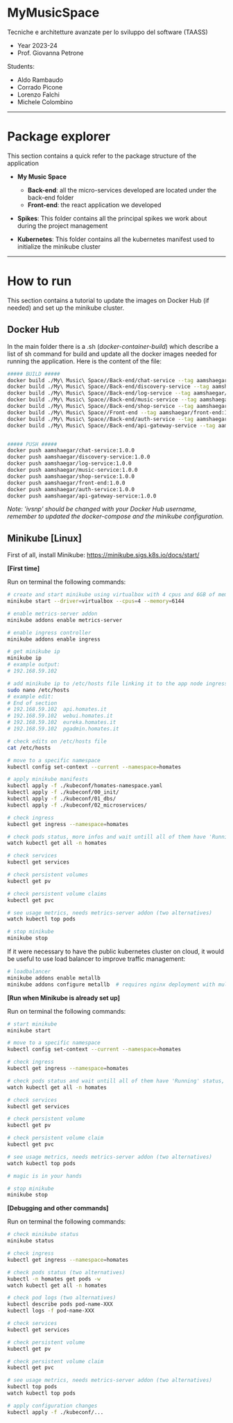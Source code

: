 # MyMusicSpace

Tecniche e architetture avanzate per lo sviluppo del software (TAASS)
- Year 2023-24
- Prof. Giovanna Petrone

Students: 
- Aldo Rambaudo
- Corrado Picone
- Lorenzo Falchi
- Michele Colombino


---
# Package explorer
This section contains a quick refer to the package structure of the application
- **My Music Space**
    - **Back-end**: all the micro-services developed are located under the back-end folder
    - **Front-end**: the react application we developed

- **Spikes**: This folder contains all the principal spikes we work about during the project management
- **Kubernetes**: This folder contains all the kubernetes manifest used to initialize the minikube cluster

---
# How to run
This section contains a tutorial to update the images on Docker Hub (if needed) and set up the minikube cluster.

## Docker Hub
In the main folder there is a .sh (*docker-container-build*) which describe a list of sh command for build and update all the docker images needed for running the application. 
Here is the content of the file:

```bash
##### BUILD #####
docker build ./My\ Music\ Space//Back-end/chat-service --tag aamshaegar/chat-service:1.0.0
docker build ./My\ Music\ Space//Back-end/discovery-service --tag aamshaegar/discovery-service:1.0.0
docker build ./My\ Music\ Space//Back-end/log-service --tag aamshaegar/log-service:1.0.0
docker build ./My\ Music\ Space//Back-end/music-service --tag aamshaegar/music-service:1.0.0
docker build ./My\ Music\ Space//Back-end/shop-service --tag aamshaegar/shop-service:1.0.0 
docker build ./My\ Music\ Space//Front-end --tag aamshaegar/front-end:1.0.0 
docker build ./My\ Music\ Space//Back-end/auth-service --tag aamshaegar/auth-service:1.0.0 
docker build ./My\ Music\ Space//Back-end/api-gateway-service --tag aamshaegar/api-gateway-service:1.0.0


##### PUSH #####
docker push aamshaegar/chat-service:1.0.0
docker push aamshaegar/discovery-service:1.0.0
docker push aamshaegar/log-service:1.0.0
docker push aamshaegar/music-service:1.0.0
docker push aamshaegar/shop-service:1.0.0
docker push aamshaegar/front-end:1.0.0
docker push aamshaegar/auth-service:1.0.0
docker push aamshaegar/api-gateway-service:1.0.0

```
*Note: 'ivsnp' should be changed with your Docker Hub username, remember to updated the docker-compose and the minikube configuration.*



## Minikube [Linux]

First of all, install Minikube: https://minikube.sigs.k8s.io/docs/start/ 



**[First time]**

Run on terminal the following commands:

```bash
# create and start minikube using virtualbox with 4 cpus and 6GB of memory
minikube start --driver=virtualbox --cpus=4 --memory=6144

# enable metrics-server addon
minikube addons enable metrics-server

# enable ingress controller
minikube addons enable ingress

# get minikube ip
minikube ip
# example output: 
# 192.168.59.102

# add minikube ip to /etc/hosts file linking it to the app node ingresses
sudo nano /etc/hosts
# example edit:
# End of section
# 192.168.59.102  api.homates.it
# 192.168.59.102  webui.homates.it
# 192.168.59.102  eureka.homates.it
# 192.168.59.102  pgadmin.homates.it

# check edits on /etc/hosts file
cat /etc/hosts

# move to a specific namespace
kubectl config set-context --current --namespace=homates

# apply minikube manifests
kubectl apply -f ./kubeconf/homates-namespace.yaml
kubectl apply -f ./kubeconf/00_init/
kubectl apply -f ./kubeconf/01_dbs/
kubectl apply -f ./kubeconf/02_microservices/

# check ingress
kubectl get ingress --namespace=homates

# check pods status, more infos and wait untill all of them have 'Running' status, otherwise debug
watch kubectl get all -n homates

# check services
kubectl get services

# check persistent volumes
kubectl get pv

# check persistent volume claims
kubectl get pvc

# see usage metrics, needs metrics-server addon (two alternatives)
watch kubectl top pods

# stop minikube 
minikube stop
```

If it were necessary to have the public kubernetes cluster on cloud, it would be useful to use load balancer to improve traffic management:

```bash
# loadbalancer
minikube addons enable metallb
minikube addons configure metallb  # requires nginx deployment with multiple replicas
```



**[Run when Minikube is already set up]**

Run on terminal the following commands:

```bash
# start minikube
minikube start

# move to a specific namespace
kubectl config set-context --current --namespace=homates

# check ingress
kubectl get ingress --namespace=homates

# check pods status and wait untill all of them have 'Running' status, otherwise debug
watch kubectl get all -n homates

# check services
kubectl get services

# check persistent volume
kubectl get pv

# check persistent volume claim
kubectl get pvc

# see usage metrics, needs metrics-server addon (two alternatives)
watch kubectl top pods

# magic is in your hands

# stop minikube 
minikube stop
```



**[Debugging and other commands]**

Run on terminal the following commands:

```bash
# check minikube status
minikube status

# check ingress
kubectl get ingress --namespace=homates

# check pods status (two alternatives)
kubectl -n homates get pods -w
watch kubectl get all -n homates

# check pod logs (two alternatives)
kubectl describe pods pod-name-XXX
kubectl logs -f pod-name-XXX

# check services
kubectl get services

# check persistent volume
kubectl get pv

# check persistent volume claim
kubectl get pvc

# see usage metrics, needs metrics-server addon (two alternatives)
kubectl top pods
watch kubectl top pods

# apply configuration changes
kubectl apply -f ./kubeconf/...
```

